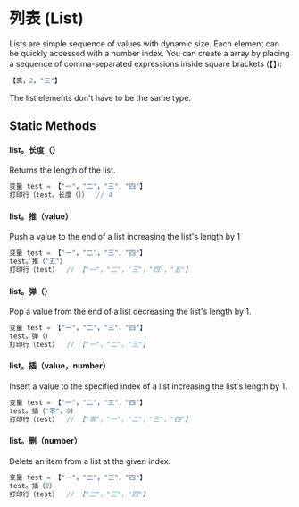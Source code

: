 # 列表 (List)
Lists are simple sequence of values with dynamic size. Each element can be quickly accessed with a number index. You can create a array by placing a sequence of comma-separated expressions inside square brackets (【】):
```c
【真，2，"三"】
```
The list elements don't have to be the same type.

## Static Methods

#### list。**长度**（）
Returns the length of the list.
```c
变量 test = 【"一"，"二"，"三"，"四"】
打印行（test。长度（））  // 4
```
#### list。**推**（value）
Push a value to the end of a list increasing the list's length by 1
```c
变量 test = 【"一"，"二"，"三"，"四"】
test。推（"五"）
打印行（test）  // 【"一"，"二"，"三"，"四"，"五"】
```
#### list。**弹**（）
Pop a value from the end of a list decreasing the list's length by 1.
```c
变量 test = 【"一"，"二"，"三"，"四"】
test。弹（）
打印行（test）  // 【"一"，"二"，"三"】
```
#### list。**插**（value，number）
Insert a value to the specified index of a list increasing the list's length by 1.
```c
变量 test = 【"一"，"二"，"三"，"四"】
test。插（"零"，0）
打印行（test）  // 【"零"，"一"，"二"，"三"，"四"】
```
#### list。**删**（number）
Delete an item from a list at the given index.
```c
变量 test = 【"一"，"二"，"三"，"四"】
test。插（0）
打印行（test）  // 【"二"，"三"，"四"】
```